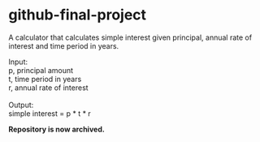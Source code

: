 # github-final-project

A calculator that calculates simple interest given principal, annual rate of interest and time period in years. 

Input: <br> 
  p, principal amount <br> 
  t, time period in years <br> 
  r, annual rate of interest <br> <br> 
Output: <br> 
  simple interest = p * t * r

**Repository is now archived.**
